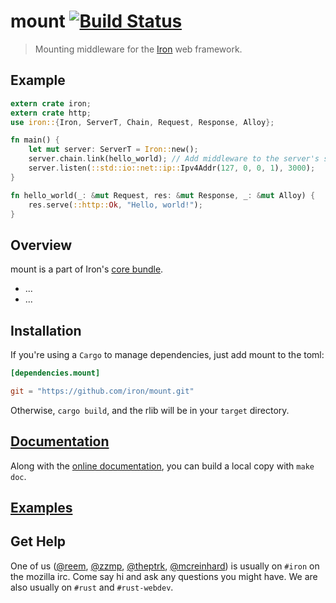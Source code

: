 mount [![Build Status](https://secure.travis-ci.org/iron/mount.png?branch=master)](https://travis-ci.org/iron/mount)
====

> Mounting middleware for the [Iron](https://github.com/iron/iron) web framework.

## Example

```rust
extern crate iron;
extern crate http;
use iron::{Iron, ServerT, Chain, Request, Response, Alloy};

fn main() {
    let mut server: ServerT = Iron::new();
    server.chain.link(hello_world); // Add middleware to the server's stack
    server.listen(::std::io::net::ip::Ipv4Addr(127, 0, 0, 1), 3000);
}

fn hello_world(_: &mut Request, res: &mut Response, _: &mut Alloy) {
    res.serve(::http::Ok, "Hello, world!");
}
```

## Overview

mount is a part of Iron's [core bundle](https://github.com/iron/core).

- ...
- ...

## Installation

If you're using a `Cargo` to manage dependencies, just add mount to the toml:

```toml
[dependencies.mount]

git = "https://github.com/iron/mount.git"
```

Otherwise, `cargo build`, and the rlib will be in your `target` directory.

## [Documentation](http://docs.ironframework.io/core/mount)

Along with the [online documentation](http://docs.ironframework.io/core/mount),
you can build a local copy with `make doc`.

## [Examples](/examples)

## Get Help

One of us ([@reem](https://github.com/reem/), [@zzmp](https://github.com/zzmp/),
[@theptrk](https://github.com/theptrk/), [@mcreinhard](https://github.com/mcreinhard))
is usually on `#iron` on the mozilla irc. Come say hi and ask any questions you might have.
We are also usually on `#rust` and `#rust-webdev`.
